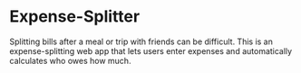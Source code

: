 # Expense-Splitter
Splitting bills after a meal or trip with friends can be difficult. This is an expense-splitting web app that lets users enter expenses and automatically calculates who owes how much.
